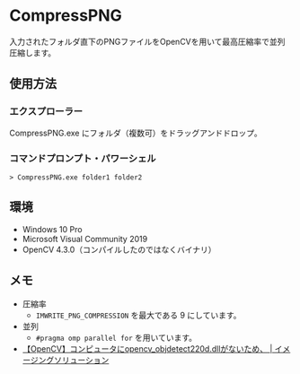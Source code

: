 # CompressPNG

入力されたフォルダ直下のPNGファイルをOpenCVを用いて最高圧縮率で並列圧縮します。

## 使用方法

### エクスプローラー

CompressPNG.exe にフォルダ（複数可）をドラッグアンドドロップ。

### コマンドプロンプト・パワーシェル


```
> CompressPNG.exe folder1 folder2
```

## 環境

- Windows 10 Pro
- Microsoft Visual Community 2019
- OpenCV 4.3.0（コンパイルしたのではなくバイナリ）

## メモ

- 圧縮率
  - `IMWRITE_PNG_COMPRESSION` を最大である 9 にしています。
- 並列
  - `#pragma omp parallel for` を用いています。
- [【OpenCV】コンピュータにopencv_objdetect220d.dllがないため、 | イメージングソリューション](https://imagingsolution.net/program/opencv/no-opencv-dll-file/)

